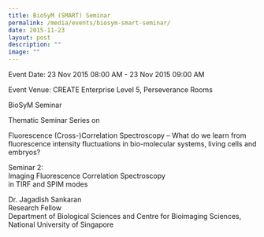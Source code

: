 ```yaml
---
title: BioSyM (SMART) Seminar
permalink: /media/events/biosym-smart-seminar/
date: 2015-11-23
layout: post
description: ""
image: ""
---
```


Event Date: 23 Nov 2015 08:00 AM - 23 Nov 2015 09:00 AM

Event Venue: CREATE Enterprise Level 5, Perseverance Rooms

BioSyM Seminar

Thematic Seminar Series on

Fluorescence (Cross-)Correlation Spectroscopy – What do we learn from fluorescence intensity fluctuations in bio-molecular systems, living cells and embryos?

Seminar 2:  
Imaging Fluorescence Correlation Spectroscopy  
in TIRF and SPIM modes

Dr. Jagadish Sankaran  
Research Fellow  
Department of Biological Sciences and Centre for Bioimaging Sciences,  
National University of Singapore